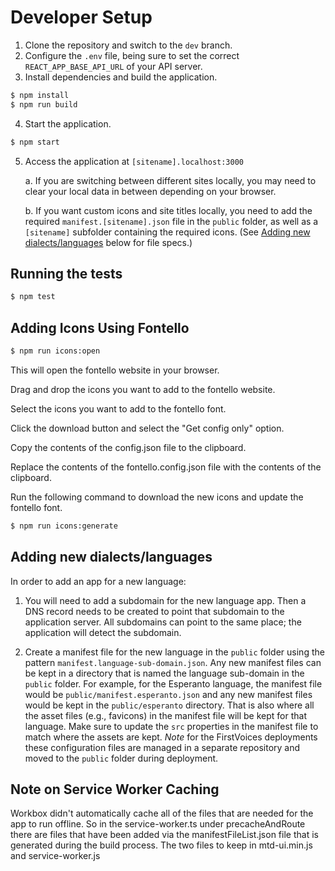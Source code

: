 # Developer Setup

1. Clone the repository and switch to the `dev` branch.
1. Configure the `.env` file, being sure to set the correct `REACT_APP_BASE_API_URL` of your API server.
1. Install dependencies and build the application.

```bash
$ npm install
$ npm run build
```

4. Start the application.
```bash
$ npm start
```

5. Access the application at `[sitename].localhost:3000`

    a. If you are switching between different sites locally, you may need to clear your local data in between depending on your browser.

    b. If you want custom icons and site titles locally, you need to add the required `manifest.[sitename].json` file in the `public` folder, as well as a `[sitename]` subfolder containing the required icons. (See [Adding new dialects/languages](#adding-new-dialectslanguages) below for file specs.)


## Running the tests

```bash
$ npm test
```

## Adding Icons Using Fontello

```bash
$ npm run icons:open
```
This will open the fontello website in your browser.

Drag and drop the icons you want to add to the fontello website.

Select the icons you want to add to the fontello font.

Click the download button and select the "Get config only" option.

Copy the contents of the config.json file to the clipboard.

Replace the contents of the fontello.config.json file with the contents of the clipboard.

Run the following command to download the new icons and update the fontello font.

```bash
$ npm run icons:generate
```

## Adding new dialects/languages

In order to add an app for a new language:

1. You will need to add a subdomain for the new language app. Then a DNS record needs to be created to point that subdomain to the application server. All subdomains can point to the same place; the application will detect the subdomain.

1. Create a manifest file for the new language in the `public` folder using the pattern `manifest.language-sub-domain.json`. Any new manifest files can be kept in a directory that is named the language sub-domain in the `public` folder. For example, for the Esperanto language, the manifest file would be `public/manifest.esperanto.json` and any new manifest files would be kept in the `public/esperanto` directory. That is also where all the asset files (e.g., favicons) in the manifest file will be kept for that language. Make sure to update the `src` properties in the manifest file to match where the assets are kept. *Note* for the FirstVoices deployments these configuration files are managed in a separate repository and moved to the `public` folder during deployment.

## Note on Service Worker Caching

Workbox didn't automatically cache all of the files that are needed for the app to run offline. So in the service-worker.ts under precacheAndRoute there are files that have been added via the manifestFileList.json file that is generated during the build process. The two files to keep in mtd-ui.min.js and service-worker.js

